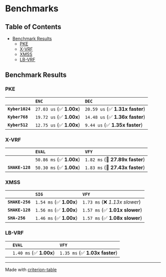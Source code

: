 # Benchmarks

## Table of Contents

- [Benchmark Results](#benchmark-results)
    - [PKE](#pke)
    - [X-VRF](#x-vrf)
    - [XMSS](#xmss)
    - [LB-VRF](#lb-vrf)

## Benchmark Results

### PKE

|                 | `ENC`                    | `DEC`                            |
|:----------------|:-------------------------|:-------------------------------- |
| **`Kyber1024`** | `27.03 us` (✅ **1.00x**) | `20.59 us` (✅ **1.31x faster**)  |
| **`Kyber768`**  | `19.72 us` (✅ **1.00x**) | `14.48 us` (✅ **1.36x faster**)  |
| **`Kyber512`**  | `12.75 us` (✅ **1.00x**) | `9.44 us` (✅ **1.35x faster**)   |

### X-VRF

|                 | `EVAL`                   | `VFY`                            |
|:----------------|:-------------------------|:-------------------------------- |
|                 | `50.86 ms` (✅ **1.00x**) | `1.82 ms` (🚀 **27.89x faster**)  |
| **`SHAKE-128`** | `50.30 ms` (✅ **1.00x**) | `1.83 ms` (🚀 **27.43x faster**)  |

### XMSS

|                 | `SIG`                   | `VFY`                           |
|:----------------|:------------------------|:------------------------------- |
| **`SHAKE-256`** | `1.54 ms` (✅ **1.00x**) | `1.73 ms` (❌ *1.13x slower*)    |
| **`SHAKE-128`** | `1.56 ms` (✅ **1.00x**) | `1.57 ms` (✅ **1.01x slower**)  |
| **`SHA-256`**   | `1.46 ms` (✅ **1.00x**) | `1.57 ms` (✅ **1.08x slower**)  |

### LB-VRF

|        | `EVAL`                  | `VFY`                           |
|:-------|:------------------------|:------------------------------- |
|        | `1.40 ms` (✅ **1.00x**) | `1.35 ms` (✅ **1.03x faster**)  |

---
Made with [criterion-table](https://github.com/nu11ptr/criterion-table)

